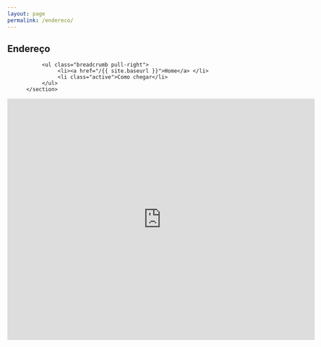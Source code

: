 ```yaml
---
layout: page
permalink: /endereco/
---
```

<div class="container">
	<div class="main">
	<section class="hgroup">
               <h1>Endereço</h1>
      
               <ul class="breadcrumb pull-right">
                    <li><a href="/{{ site.baseurl }}">Home</a> </li>
                    <li class="active">Como chegar</li>
               </ul>
          </section>
<section>
<section>
		<div class="map-responsive">
			<iframe src="https://www.google.com/maps/embed?pb=!1m18!1m12!1m3!1d2173.751412228275!2d-46.49476366046208!3d-23.611521146405455!2m3!1f0!2f0!3f0!3m2!1i1024!2i768!4f13.1!3m3!1m2!1s0x94ce67df05a9840d%3A0x1e4dc763bf861fce!2sR.+Jo%C3%A3o+Lopes+de+Lima%2C+S%C3%A3o+Paulo+-+SP!5e0!3m2!1spt-BR!2sbr!4v1457056799569" width="700" height="550" frameborder="0" style="border:0"  allowfullscreen></iframe>
		</div>
	</div>
</div>
</section>